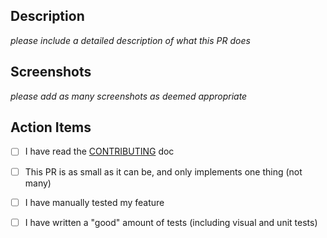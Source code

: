 ## Description

*please include a detailed description of what this PR does*

## Screenshots

*please add as many screenshots as deemed appropriate*

## Action Items

- [ ] I have read the [CONTRIBUTING](../CONTRIBUTING.md) doc
- [ ] This PR is as small as it can be, and only implements one thing (not many)
- [ ] I have manually tested my feature
- [ ] I have written a "good" amount of tests (including visual and unit tests)

